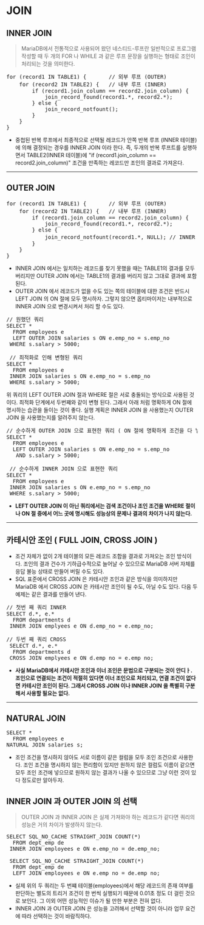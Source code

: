 # JOIN

## INNER JOIN
> MariaDB에서 전통적으로 사용되어 왔던 네스티드-루프란 일반적으로 프로그램 작성할 때 두 개의 FOR 나 WHILE 과 같은 루프 문장을 실행하는 형태로 조인이 처리되는 것을 의미한다.
<pre>
for (record1 IN TABLE1) {       // 외부 루프 (OUTER)
    for (record2 IN TABLE2) {   // 내부 루프 (INNER)
        if (record1.join_column == record2.join_column) {
            join_record_found(record1.*, record2.*);
        } else {
            join_record_notfount();
        }
    }
}
</pre>
- 중첩된 반복 루프에서 최종적으로 선택될 레코드가 안쪽 반복 루프 (INNER 테이블)에 의해 결정되는 경우를 INNER JOIN 이라 한다. 즉, 두개의 반복 루프트를 실행하면서 TABLE2(INNER 테이블)에 "if (record1.join_column == record2.join_column)" 조건을 만족하는 레코드만 조인의 결과로 가져온다.

- - -

## OUTER JOIN

<pre>
for (record1 IN TABLE1) {       // 외부 루프 (OUTER)
    for (record2 IN TABLE2) {   // 내부 루프 (INNER)
        if (record1.join_column == record2.join_column) {
            join_record_found(record1.*, record2.*);
        } else {
            join_record_notfount(record1.*, NULL); // INNER 대비 이부분 수정 됨.
        }
    }
}
</pre>
- INNER JOIN 에서는 일치하는 레코드를 찾기 못했을 때는 TABLE1의 결과를 모두 버리지만 OUTER JOIN 에서는 TABLE1의 결과를 버리지 않고 그대로 결과에 포함된다.
- OUTER JOIN 에서 레코드가 없을 수도 있는 쪽의 테이블에 대한 조건은 반드시 LEFT JOIN 의 ON 절에 모두 명시하자. 그렇지 않으면 옵티마이저는 내부적으로 INNER JOIN 으로 변경시켜서 처리 할 수도 있다.
<pre>
// 원했던 쿼리
SELECT *
  FROM employees e
  LEFT OUTER JOIN salaries s ON e.emp_no = s.emp_no
 WHERE s.salary > 5000;  

 // 최적화로 인해 변형된 쿼리
SELECT *
  FROM employees e
 INNER JOIN salaries s ON e.emp_no = s.emp_no
 WHERE s.salary > 5000;  
</pre>
위 쿼리의 LEFT OUTER JOIN 절과 WHERE 절은 서로 충돌되는 방식으로 사용된 것이다. 최적화 단계에서 두번쨰와 같이 변형 된다. 그래서 아래 처럼 명확하게 ON 절에 명시하는 습관을 들이는 것이 좋다. 실행 계획은 INNER JOIN 을 사용했는지 OUTER JOIN 을 사용했는지를 알려주지 않는다.
<pre>
// 순수하게 OUTER JOIN 으로 표현한 쿼리 ( ON 절에 명확하게 조건을 다 넣자. )
SELECT *
  FROM employees e
  LEFT OUTER JOIN salaries s ON e.emp_no = s.emp_no
   AND s.salary > 5000;  

 // 순수하게 INNER JOIN 으로 표현한 쿼리
SELECT *
  FROM employees e
 INNER JOIN salaries s ON e.emp_no = s.emp_no
 WHERE s.salary > 5000;  
</pre>
- **LEFT OUTER JOIN 이 아닌 쿼리에서는 검색 조건이나 조인 조건을 WHERE 절이나 ON 절 중에서 어느 곳에 명시해도 성능상의 문제나 결과의 차이가 나지 않는다.**

- - -

## 카테시안 조인 ( FULL JOIN, CROSS JOIN )
- 조건 자체가 없이 2개 테이블의 모든 레코드 조합을 결과로 가져오는 조인 방식이다. 조인의 결과 건수가 기하급수적으로 늘어날 수 있으므로 MariaDB 서버 자체를 응답 불능 상태로 만들어 버릴 수도 있다.
- SQL 표준에서 CROSS JOIN 은 카테시안 조인과 같은 방식을 의미하지만 MariaDB 에서 CROSS JOIN 은 카테시안 조인이 될 수도, 아닐 수도 있다. 다음 두 예제는 같은 결과를 만들어 낸다.
<pre>
// 첫번 째 쿼리 INNER
SELECT d.*, e.*
  FROM departments d
 INNER JOIN emplyees e ON d.emp_no = e.emp_no;

// 두번 째 쿼리 CROSS
 SELECT d.*, e.*
  FROM departments d
 CROSS JOIN emplyees e ON d.emp_no = e.emp_no;
</pre>
- **사실 MariaDB에서 카테시안 조인과 이너 조인은 문법으로 구분되는 것이 안디ㅏ. 조인으로 연결되는 조건이 적절히 있다면 이너 조인으로 처리되고, 연결 조건이 없다면 카테시안 조인이 된다. 그래서 CROSS JOIN 이나 INNER JOIN 을 특별히 구분해서 사용할 필요는 없다.**

- - -

## NATURAL JOIN
<pre>
SELECT *
  FROM employees e
NATURAL JOIN salaries s;
</pre>
- 조인 조건을 명시하지 않아도 서로 이름이 같은 컬럼을 모두 조인 조건으로 사용한다. 조인 조건을 명시하지 않는 편리함이 있지만 원하지 않은 컬럼도 이름이 같으면 모두 조인 조건에 넣으므로 원하지 않는 결과가 나올 수 있으므로 그냥 이런 것이 있다 정도로만 알아두자.

## INNER JOIN 과 OUTER JOIN 의 선택
> OUTER JOIN 과 INNER JOIN 은 실제 가져와야 하는 레코드가 같다면 쿼리의 성능은 거의 차이가 발생하지 않는다.
<pre>
SELECT SQL_NO_CACHE STRAIGHT_JOIN COUNT(*)
  FROM dept_emp de
 INNER JOIN employees e ON e.emp_no = de.emp_no;

 SELECT SQL_NO_CACHE STRAIGHT_JOIN COUNT(*)
  FROM dept_emp de
  LEFT JOIN employees e ON e.emp_no = de.emp_no;
</pre>
- 실제 위의 두 쿼리는 두 번쨰 테이블(employees)에서 해당 레코드의 존재 여부를 판단하는 별도의 트리거 조건이 한 번씩 실행되기 때문에 0.01초 정도 더 걸린 것으로 보인다. 그 이외 어떤 성능적인 이슈가 될 만한 부분은 전혀 없다.
- INNER JOIN 과 OUTER JOIN 은 성능을 고려해서 선택할 것이 아니라 업무 요건에 따라 선택하는 것이 바람직하다.